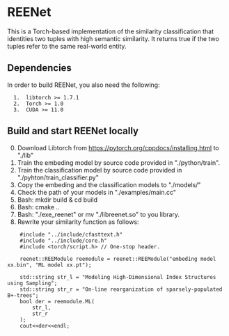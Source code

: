 # REENet

This is a Torch-based implementation of the similarity classification that identities two tuples with high semantic similarity. 
It returns true if the two tuples refer to the same real-world entity.

Dependencies
-------
In order to build REENet, you also need the following:
```
  1.  libtorch >= 1.7.1
  2.  Torch >= 1.0
  3.  CUDA >= 11.0
```

Build and start REENet locally
-------

0. Download Libtorch from https://pytorch.org/cppdocs/installing.html to "./lib"
1. Train the embeding model by source code provided in "./python/train".
2. Train the classification model by source code provided in "./pyhton/train_classifier.py"
3. Copy the embeding and the classification models to "./models/"
5. Check the path of your models in "./examples/main.cc"
4. Bash: mkdir build & cd build
5. Bash: cmake ..
6. Bash: "./exe_reenet" or mv "./libreenet.so" to you library.
7. Rewrite your similarity function as follows:

```
    #include "../include/cfasttext.h"
    #include "../include/core.h"
    #include <torch/script.h> // One-stop header.
    
    reenet::REEModule reemodule = reenet::REEModule("embeding model xx.bin", "ML model xx.pt");

    std::string str_l = "Modeling High-Dimensional Index Structures using Sampling";
    std::string str_r = "On-line reorganization of sparsely-populated B+-trees";
    bool der = reemodule.ML(
        str_l,
        str_r
    );
    cout<<der<<endl;
```

